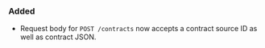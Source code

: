 ### Added

- Request body for `POST /contracts` now accepts a contract source ID as well as contract JSON.

